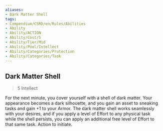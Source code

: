 ```yaml
---
aliases:
- Dark Matter Shell
tags:
- Compendium/CSRD/en/Rules/Abilities
- Ability
- Ability/ACTION
- Ability/Cost/5
- Ability/Tier/Mid
- Ability/Pool/Intellect
- Ability/Categories/Protection
- Ability/Categories/Task
---
```


  
## Dark Matter Shell  
>5  Intellect  
  
For the next minute, you cover yourself with a shell of dark matter. Your appearance becomes a dark silhouette, and you gain an asset to sneaking tasks and gain +1 to your Armor. The dark matter shell works seamlessly with your desires, and if you apply a level of Effort to any physical task while the shell persists, you can apply an additional free level of Effort to that same task. Action to initiate.